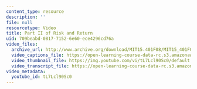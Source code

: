 ```yaml
---
content_type: resource
description: ''
file: null
resourcetype: Video
title: Part II of Risk and Return
uid: 709beabd-0817-7152-6e60-ece4296cd76a
video_files:
  archive_url: http://www.archive.org/download/MIT15.401F08/MIT15_401F08_ses13_300k.mp4
  video_captions_file: https://open-learning-course-data-rc.s3.amazonaws.com/15-401-finance-theory-i-fall-2008/51285cc58d945ae1afb01b23393c1f97_tL7Lcl90Sc0.vtt
  video_thumbnail_file: https://img.youtube.com/vi/tL7Lcl90Sc0/default.jpg
  video_transcript_file: https://open-learning-course-data-rc.s3.amazonaws.com/15-401-finance-theory-i-fall-2008/6252f95389f4b0483e848073d77ca9a5_tL7Lcl90Sc0.pdf
video_metadata:
  youtube_id: tL7Lcl90Sc0
---
```

